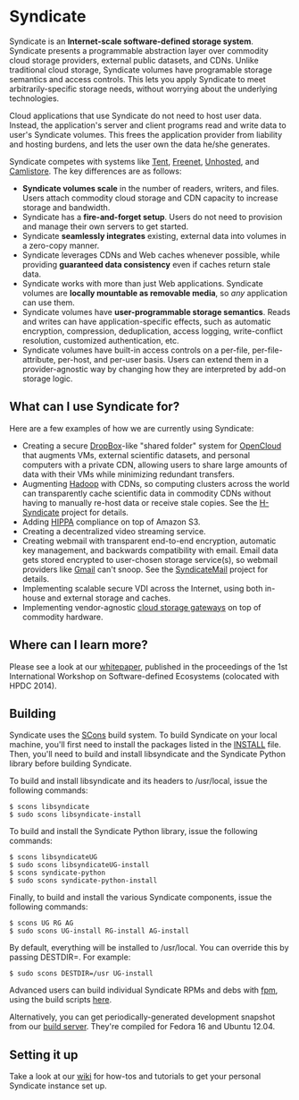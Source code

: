 Syndicate
=========

Syndicate is an **Internet-scale software-defined storage system**.  Syndicate presents a programmable abstraction layer over commodity cloud storage providers, external public datasets, and CDNs.  Unlike traditional cloud storage, Syndicate volumes have programable storage semantics and access controls. This lets you apply Syndicate to meet arbitrarily-specific storage needs, without worrying about the underlying technologies.

Cloud applications that use Syndicate do not need to host user data.  Instead, the application's server and client programs read and write data to user's Syndicate volumes.  This frees the application provider from liability and hosting burdens, and lets the user own the data he/she generates.

Syndicate competes with systems like [Tent](http://tent.io), [Freenet](https://freenetproject.org), [Unhosted](https://unhosted.org), and [Camlistore](https://camlistore.org).  The key differences are as follows:
* **Syndicate volumes scale** in the number of readers, writers, and files.  Users attach commodity cloud storage and CDN capacity to increase storage and bandwidth.
* Syndicate has a **fire-and-forget setup**.  Users do not need to provision and manage their own servers to get started.
* Syndicate **seamlessly integrates** existing, external data into volumes in a zero-copy manner.
* Syndicate leverages CDNs and Web caches whenever possible, while providing **guaranteed data consistency** even if caches return stale data.
* Syndicate works with more than just Web applications.  Syndicate volumes are **locally mountable as removable media**, so *any* application can use them.
* Syndicate volumes have **user-programmable storage semantics**.  Reads and writes can have application-specific effects, such as automatic encryption, compression, deduplication, access logging, write-conflict resolution, customized authentication, etc.
* Syndicate volumes have built-in access controls on a per-file, per-file-attribute, per-host, and per-user basis.  Users can extend them in a provider-agnostic way by changing how they are interpreted by add-on storage logic.

What can I use Syndicate for?
-----------------------------

Here are a few examples of how we are currently using Syndicate:

* Creating a secure [DropBox](http://www.dropbox.com)-like "shared folder" system for [OpenCloud](http://www.opencloud.us) that augments VMs, external scientific datasets, and personal computers with a private CDN, allowing users to share large amounts of data with their VMs while minimizing redundant transfers.
* Augmenting [Hadoop](http://hadoop.apache.com) with CDNs, so computing clusters across the world can transparently cache scientific data in commodity CDNs without having to manually re-host data or receive stale copies.  See the [H-Syndicate](https://github.com/iychoi/H-Syndicate) project for details.
* Adding [HIPPA](https://en.wikipedia.org/wiki/HIPAA) compliance on top of Amazon S3.
* Creating a decentralized video streaming service.
* Creating webmail with transparent end-to-end encryption, automatic key management, and backwards compatibility with email.  Email data gets stored encrypted to user-chosen storage service(s), so webmail providers like [Gmail](https://mail.google.com) can't snoop.  See the [SyndicateMail](https://github.com/jcnelson/syndicatemail) project for details.
* Implementing scalable secure VDI across the Internet, using both in-house and external storage and caches.
* Implementing vendor-agnostic [cloud storage gateways](https://en.wikipedia.org/wiki/Cloud_storage_gateway) on top of commodity hardware.

Where can I learn more?
-----------------------

Please see a look at our [whitepaper](https://www.cs.princeton.edu/~jcnelson/acm-bigsystem2014.pdf), published in the proceedings of the 1st International Workshop on Software-defined Ecosystems (colocated with HPDC 2014).

Building
--------

Syndicate uses the [SCons](http://www.scons.org/) build system.  To build Syndicate on your local machine, you'll first need to install the packages listed in the [INSTALL](https://github.com/jcnelson/syndicate/blob/master/INSTALL) file.  Then, you'll need to build and install libsyndicate and the Syndicate Python library before building Syndicate.

To build and install libsyndicate and its headers to /usr/local, issue the following commands:

```
$ scons libsyndicate
$ sudo scons libsyndicate-install
```

To build and install the Syndicate Python library, issue the following commands:

```
$ scons libsyndicateUG
$ sudo scons libsyndicateUG-install
$ scons syndicate-python
$ sudo scons syndicate-python-install
```

Finally, to build and install the various Syndicate components, issue the following commands:

```
$ scons UG RG AG
$ sudo scons UG-install RG-install AG-install
```

By default, everything will be installed to /usr/local.  You can override this by passing DESTDIR=.  For example:

```
$ sudo scons DESTDIR=/usr UG-install
```

Advanced users can build individual Syndicate RPMs and debs with [fpm](https://github.com/jordansissel/fpm), using the build scripts [here](https://github.com/jcnelson/syndicate/tree/master/build/chroot).

Alternatively, you can get periodically-generated development snapshot from our [build server](http://www.cs.princeton.edu/~jcnelson/syndicate-nightly/).  They're compiled for Fedora 16 and Ubuntu 12.04.

Setting it up
-------------

Take a look at our [wiki](https://github.com/jcnelson/syndicate/wiki#getting-started) for how-tos and tutorials to get your personal Syndicate instance set up.
